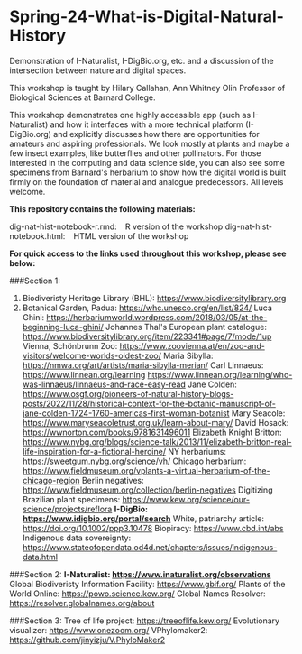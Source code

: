 # Spring-24-What-is-Digital-Natural-History
Demonstration of I-Naturalist, I-DigBio.org, etc. and a discussion of the intersection between nature and digital spaces.

This workshop is taught by Hilary Callahan, Ann Whitney Olin Professor of Biological Sciences at Barnard College.

This workshop demonstrates one highly accessible app (such as I-Naturalist) and how it interfaces with a more technical platform (I-DigBio.org) and explicitly discusses how there are opportunities for amateurs and aspiring professionals. We look mostly at plants and maybe a few insect examples, like butterflies and other pollinators. For those interested in the computing and data science side, you can also see some specimens from Barnard's herbarium to show how the digital world is built firmly on the foundation of material and analogue predecessors. All levels welcome.

**This repository contains the following materials:**

dig-nat-hist-notebook-r.rmd:   R version of the workshop
dig-nat-hist-notebook.html:   HTML version of the workshop

**For quick access to the links used throughout this workshop, please see below:**

###Section 1:
  1. Biodiveristy Heritage Library (BHL):   https://www.biodiversitylibrary.org
  2. Botanical Garden, Padua:   https://whc.unesco.org/en/list/824/
Luca Ghini:   https://herbariumworld.wordpress.com/2018/03/05/at-the-beginning-luca-ghini/
Johannes Thal's European plant catalogue:   https://www.biodiversitylibrary.org/item/223341#page/7/mode/1up
Vienna, Schönbrunn Zoo:   https://www.zoovienna.at/en/zoo-and-visitors/welcome-worlds-oldest-zoo/
Maria Sibylla:   https://nmwa.org/art/artists/maria-sibylla-merian/
Carl Linnaeus:   https://www.linnean.org/learning https://www.linnean.org/learning/who-was-linnaeus/linnaeus-and-race-easy-read
Jane Colden:   https://www.osgf.org/pioneers-of-natural-history-blogs-posts/2022/11/28/historical-context-for-the-botanic-manuscript-of-jane-colden-1724-1760-americas-first-woman-botanist
Mary Seacole:   https://www.maryseacoletrust.org.uk/learn-about-mary/
David Hosack:   https://wwnorton.com/books/9781631496011
Elizabeth Knight Britton:   https://www.nybg.org/blogs/science-talk/2013/11/elizabeth-britton-real-life-inspiration-for-a-fictional-heroine/
NY herbariums:   https://sweetgum.nybg.org/science/vh/
Chicago herbarium:   https://www.fieldmuseum.org/vplants-a-virtual-herbarium-of-the-chicago-region
Berlin negatives:   https://www.fieldmuseum.org/collection/berlin-negatives
Digitizing Brazilian plant specimens:   https://www.kew.org/science/our-science/projects/reflora
**I-DigBio:   https://www.idigbio.org/portal/search**
White, patriarchy article:   https://doi.org/10.1002/ppp3.10478
Biopiracy:   https://www.cbd.int/abs
Indigenous data sovereignty:   https://www.stateofopendata.od4d.net/chapters/issues/indigenous-data.html

###Section 2:
**I-Naturalist:   https://www.inaturalist.org/observations**
Global Biodiveristy Information Facility:   https://www.gbif.org/
Plants of the World Online:   https://powo.science.kew.org/ 
Global Names Resolver:   https://resolver.globalnames.org/about

###Section 3:
Tree of life project:   https://treeoflife.kew.org/
Evolutionary visualizer:   https://www.onezoom.org/
VPhylomaker2:   https://github.com/jinyizju/V.PhyloMaker2
